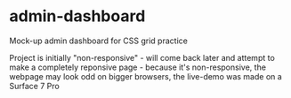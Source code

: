# admin-dashboard
Mock-up admin dashboard for CSS grid practice

Project is initially "non-responsive"
    - will come back later and attempt to make a completely reponsive page
    - because it's non-responsive, the webpage may look odd on bigger browsers, the live-demo was made on a Surface 7 Pro



